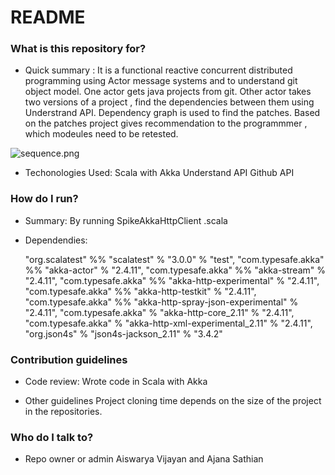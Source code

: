 # README #



### What is this repository for? ###

* Quick summary :
   It is a functional reactive concurrent distributed programming using Actor message systems and to understand git object model. One actor  gets java projects from git. Other actor takes two versions of a project , find the dependencies between them using Understrand API. Dependency graph is used to find the patches. Based on the patches project gives recommendation to the programmmer , which modeules need to be retested.

![sequence.png](https://bitbucket.org/repo/6E4bnE/images/2463077179-sequence.png)

* Techonologies Used:
Scala with Akka
Understand API
Github API
### How do I run? ###

* Summary:
By running SpikeAkkaHttpClient .scala
* Dependendies:

  "org.scalatest"   %% "scalatest"    % "3.0.0"   % "test",
  "com.typesafe.akka" %% "akka-actor" % "2.4.11",
  "com.typesafe.akka" %% "akka-stream" % "2.4.11",
  "com.typesafe.akka" %% "akka-http-experimental" % "2.4.11",
  "com.typesafe.akka" %% "akka-http-testkit" % "2.4.11",
  "com.typesafe.akka" %% "akka-http-spray-json-experimental" % "2.4.11",
  "com.typesafe.akka" % "akka-http-core_2.11" % "2.4.11",
  "com.typesafe.akka" % "akka-http-xml-experimental_2.11" % "2.4.11",
  "org.json4s" % "json4s-jackson_2.11" % "3.4.2"




### Contribution guidelines ###

* Code review: Wrote code in Scala with Akka
  
* Other guidelines
Project cloning time depends on the size of the project in the repositories.

### Who do I talk to? ###

* Repo owner or admin
Aiswarya Vijayan and Ajana Sathian